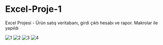 # Excel-Proje-1
Excel Projesi - Ürün satış veritabanı, girdi çıktı hesabı ve rapor.
Makrolar ile yapıldı



![1](https://user-images.githubusercontent.com/36878296/145030514-81853489-cbc7-4106-b1c6-edaed8d24243.jpg)
![2](https://user-images.githubusercontent.com/36878296/145030521-13f93144-1508-45c3-93e2-d7112050a5cf.jpg)
![3](https://user-images.githubusercontent.com/36878296/145030523-5053d362-a0b7-45f4-a9ca-7a4f53b27d09.jpg)
![4](https://user-images.githubusercontent.com/36878296/145030524-b1706a2c-6e5c-4e21-a17a-d2ee01ee3d6f.jpg)
